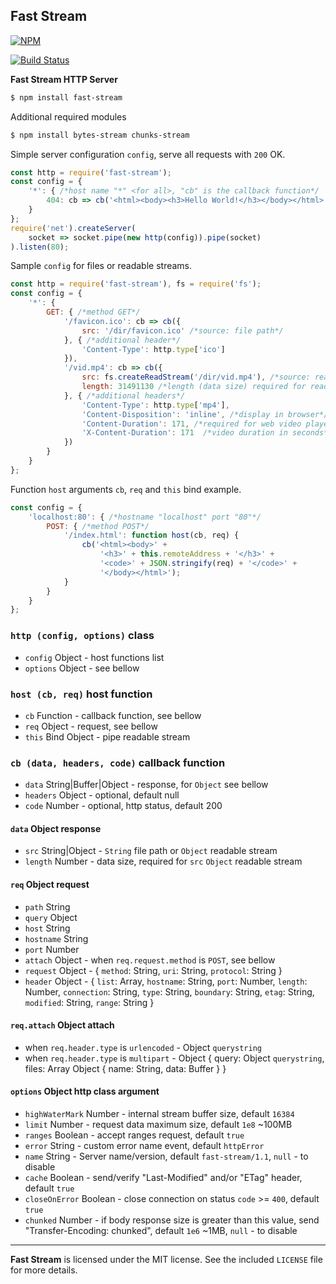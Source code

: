 ## Fast Stream
[![NPM](https://nodei.co/npm/fast-stream.png?downloads=true&downloadRank=true&stars=true)](https://nodei.co/npm/fast-stream/)

[![Build Status](https://travis-ci.org/RealTimeCom/fast-stream.svg?branch=master)](http://travis-ci.org/RealTimeCom/fast-stream)

**Fast Stream HTTP Server**

```sh
$ npm install fast-stream
```
Additional required modules
```sh
$ npm install bytes-stream chunks-stream
```
Simple server configuration `config`, serve all requests with `200` OK.
```js
const http = require('fast-stream');
const config = {
    '*': { /*host name "*" <for all>, "cb" is the callback function*/
        404: cb => cb('<html><body><h3>Hello World!</h3></body></html>', null, 200)
    }
};
require('net').createServer(
    socket => socket.pipe(new http(config)).pipe(socket)
).listen(80);
```
Sample `config` for files or readable streams.
```js
const http = require('fast-stream'), fs = require('fs');
const config = {
    '*': {
        GET: { /*method GET*/
            '/favicon.ico': cb => cb({
                src: '/dir/favicon.ico' /*source: file path*/
            }, { /*additional header*/
                'Content-Type': http.type['ico']
            }),
            '/vid.mp4': cb => cb({
                src: fs.createReadStream('/dir/vid.mp4'), /*source: readable stream*/
                length: 31491130 /*length (data size) required for readable stream*/
            }, { /*additional headers*/
                'Content-Type': http.type['mp4'],
                'Content-Disposition': 'inline', /*display in browser*/
                'Content-Duration': 171, /*required for web video player*/
                'X-Content-Duration': 171  /*video duration in seconds*/
            })
        }
    }
};
```
Function `host` arguments `cb`, `req` and `this` bind example.
```js
const config = {
    'localhost:80': { /*hostname "localhost" port "80"*/
        POST: { /*method POST*/
            '/index.html': function host(cb, req) {
                cb('<html><body>' +
                    '<h3>' + this.remoteAddress + '</h3>' +
                    '<code>' + JSON.stringify(req) + '</code>' +
                    '</body></html>');
            }
        }
    }
};
```
### `http (config, options)` class
* `config` Object - host functions list
* `options` Object - see bellow

### `host (cb, req)` host function
* `cb` Function - callback function, see bellow
* `req` Object - request, see bellow
* `this` Bind Object - pipe readable stream

### `cb (data, headers, code)` callback function
* `data` String|Buffer|Object - response, for `Object` see bellow
* `headers` Object - optional, default null
* `code` Number - optional, http status, default 200

#### `data` Object response
* `src` String|Object - `String` file path or `Object` readable stream
* `length` Number - data size, required for `src` `Object` readable stream

#### `req` Object request
* `path` String
* `query` Object
* `host` String
* `hostname` String
* `port` Number
* `attach` Object - when `req.request.method` is `POST`, see bellow
* `request` Object - { `method`: String, `uri`: String, `protocol`: String }
* `header` Object - { `list`: Array, `hostname`: String, `port`: Number, `length`: Number, `connection`: String, `type`: String, `boundary`: String, `etag`: String, `modified`: String, `range`: String }

#### `req.attach` Object attach
* when `req.header.type` is `urlencoded` - Object `querystring`
* when `req.header.type` is `multipart` - Object { query: Object `querystring`, files: Array Object { name: String, data: Buffer } }

#### `options` Object http class argument
* `highWaterMark` Number - internal stream buffer size, default `16384`
* `limit` Number - request data maximum size, default `1e8` ~100MB
* `ranges` Boolean - accept ranges request, default `true`
* `error` String - custom error name event, default `httpError`
* `name` String - Server name/version, default `fast-stream/1.1`, `null` - to disable
* `cache` Boolean - send/verify "Last-Modified" and/or "ETag" header, default `true`
* `closeOnError` Boolean - close connection on status `code` >= `400`, default `true`
* `chunked` Number - if body response size is greater than this value, send "Transfer-Encoding: chunked", default `1e6` ~1MB, `null` - to disable

--------------------------------------------------------
**Fast Stream** is licensed under the MIT license. See the included `LICENSE` file for more details.
